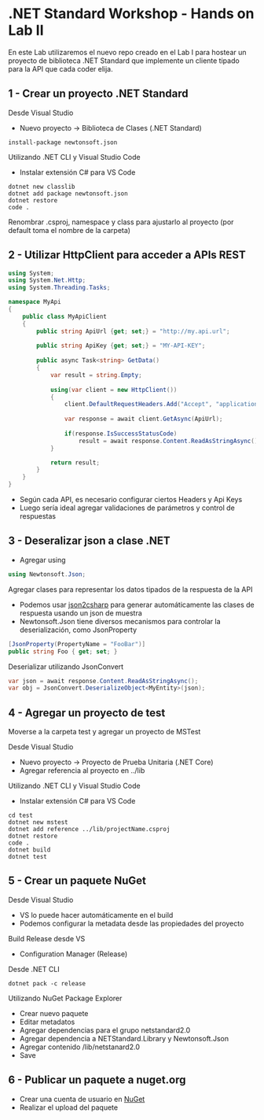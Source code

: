 # .NET Standard Workshop - Hands on Lab II
En este Lab utilizaremos el nuevo repo creado en el Lab I para hostear un proyecto de biblioteca .NET Standard 
que implemente un cliente tipado para la API que cada coder elija.

## 1 - Crear un proyecto .NET Standard
Desde Visual Studio
- Nuevo proyecto -> Biblioteca de Clases (.NET Standard)
``` 
install-package newtonsoft.json
``` 

Utilizando .NET CLI y Visual Studio Code
- Instalar extensión C# para VS Code

``` 
dotnet new classlib 
dotnet add package newtonsoft.json
dotnet restore
code .
```

Renombrar .csproj, namespace y class para ajustarlo al proyecto (por default toma el nombre de la carpeta)
 
## 2 - Utilizar HttpClient para acceder a APIs REST
```csharp
using System;
using System.Net.Http;
using System.Threading.Tasks;

namespace MyApi
{
    public class MyApiClient
    {
        public string ApiUrl {get; set;} = "http://my.api.url";
        
        public string ApiKey {get; set;} = "MY-API-KEY";
        
        public async Task<string> GetData()
        {
            var result = string.Empty;
            
            using(var client = new HttpClient())
            {
                client.DefaultRequestHeaders.Add("Accept", "application/json");
                
                var response = await client.GetAsync(ApiUrl);
                
                if(response.IsSuccessStatusCode)
                    result = await response.Content.ReadAsStringAsync();
            }

            return result;
        }
    }
}
```

- Según cada API, es necesario configurar ciertos Headers y Api Keys
- Luego sería ideal agregar validaciones de parámetros y control de respuestas

## 3 - Deseralizar json a clase .NET
- Agregar using
```csharp
using Newtonsoft.Json;
```
Agregar clases para representar los datos tipados de la respuesta de la API
- Podemos usar [json2csharp](http://json2csharp.com/) para generar automáticamente las clases de respuesta usando un json de muestra
- Newtonsoft.Json tiene diversos mecanismos para controlar la deserialización, como JsonProperty
```csharp
[JsonProperty(PropertyName = "FooBar")]
public string Foo { get; set; }
```
Deserializar utilizando JsonConvert
```csharp
var json = await response.Content.ReadAsStringAsync();
var obj = JsonConvert.DeserializeObject<MyEntity>(json);
```
## 4 - Agregar un proyecto de test
Moverse a la carpeta test y agregar un proyecto de MSTest

Desde Visual Studio
- Nuevo proyecto -> Proyecto de Prueba Unitaria (.NET Core)
- Agregar referencia al proyecto en ../lib

Utilizando .NET CLI y Visual Studio Code
- Instalar extensión C# para VS Code

``` 
cd test
dotnet new mstest 
dotnet add reference ../lib/projectName.csproj
dotnet restore
code .
dotnet build
dotnet test
```

## 5 - Crear un paquete NuGet
Desde Visual Studio
- VS lo puede hacer automáticamente en el build
- Podemos configurar la metadata desde las propiedades del proyecto

Build Release desde VS
- Configuration Manager (Release)

Desde .NET CLI
```
dotnet pack -c release
```

Utilizando NuGet Package Explorer
- Crear nuevo paquete
- Editar metadatos
- Agregar dependencias para el grupo netstandard2.0
- Agregar dependencia a NETStandard.Library y Newtonsoft.Json
- Agregar contenido /lib/netstanard2.0
- Save



## 6 - Publicar un paquete a nuget.org
- Crear una cuenta de usuario en [NuGet](https://nuget.org)
- Realizar el upload del paquete